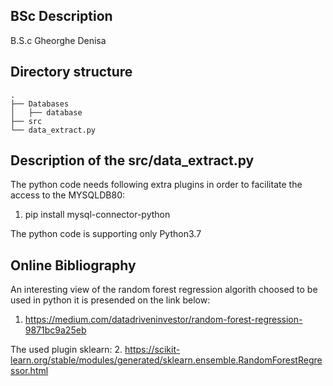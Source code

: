 ## BSc Description
B.S.c Gheorghe Denisa

## Directory structure
```
.
├── Databases
│   ├── database
├── src
└── data_extract.py
```

## Description of the src/data_extract.py

The python code needs following extra plugins in order to facilitate the access to the MYSQLDB80:
1. pip install mysql-connector-python

The python code is supporting only Python3.7

## Online Bibliography
An interesting view of the random forest regression algorith choosed to be used in python it is presended on the link below:
1. https://medium.com/datadriveninvestor/random-forest-regression-9871bc9a25eb 

The used plugin sklearn:
2. https://scikit-learn.org/stable/modules/generated/sklearn.ensemble.RandomForestRegressor.html